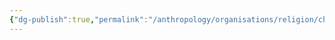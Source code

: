 ```yaml
---
{"dg-publish":true,"permalink":"/anthropology/organisations/religion/churches/the-sages-of-gyaan/"}
---
```


